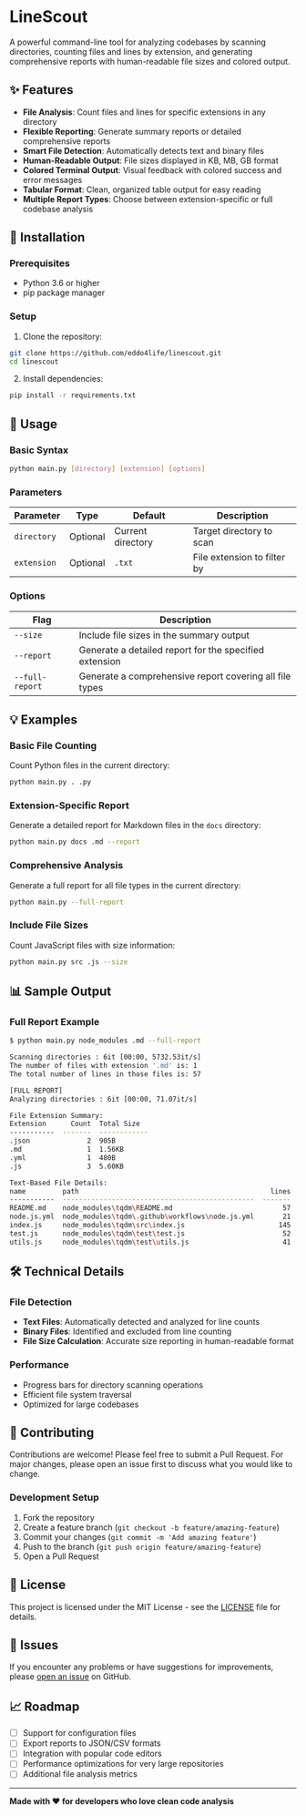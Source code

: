 # LineScout

A powerful command-line tool for analyzing codebases by scanning directories, counting files and lines by extension, and generating comprehensive reports with human-readable file sizes and colored output.

## ✨ Features

- **File Analysis**: Count files and lines for specific extensions in any directory
- **Flexible Reporting**: Generate summary reports or detailed comprehensive reports
- **Smart File Detection**: Automatically detects text and binary files
- **Human-Readable Output**: File sizes displayed in KB, MB, GB format
- **Colored Terminal Output**: Visual feedback with colored success and error messages
- **Tabular Format**: Clean, organized table output for easy reading
- **Multiple Report Types**: Choose between extension-specific or full codebase analysis

## 🚀 Installation

### Prerequisites
- Python 3.6 or higher
- pip package manager

### Setup

1. Clone the repository:
```bash
git clone https://github.com/eddo4life/linescout.git
cd linescout
```

2. Install dependencies:
```bash
pip install -r requirements.txt
```

## 📖 Usage

### Basic Syntax
```bash
python main.py [directory] [extension] [options]
```

### Parameters

| Parameter | Type | Default | Description |
|-----------|------|---------|-------------|
| `directory` | Optional | Current directory | Target directory to scan |
| `extension` | Optional | `.txt` | File extension to filter by |

### Options

| Flag | Description |
|------|-------------|
| `--size` | Include file sizes in the summary output |
| `--report` | Generate a detailed report for the specified extension |
| `--full-report` | Generate a comprehensive report covering all file types |

## 💡 Examples

### Basic File Counting
Count Python files in the current directory:
```bash
python main.py . .py
```

### Extension-Specific Report
Generate a detailed report for Markdown files in the `docs` directory:
```bash
python main.py docs .md --report
```

### Comprehensive Analysis
Generate a full report for all file types in the current directory:
```bash
python main.py --full-report
```

### Include File Sizes
Count JavaScript files with size information:
```bash
python main.py src .js --size
```

## 📊 Sample Output

### Full Report Example
```bash
$ python main.py node_modules .md --full-report

Scanning directories : 6it [00:00, 5732.53it/s]
The number of files with extension '.md' is: 1
The total number of lines in those files is: 57

[FULL REPORT]
Analyzing directories : 6it [00:00, 71.07it/s]

File Extension Summary:
Extension      Count  Total Size
-----------  -------  ------------
.json              2  905B
.md                1  1.56KB
.yml               1  480B
.js                3  5.60KB

Text-Based File Details:
name         path                                               lines    size
-----------  -----------------------------------------------  -------  ------
README.md    node_modules\tqdm\README.md                           57    1602
node.js.yml  node_modules\tqdm\.github\workflows\node.js.yml       21     480
index.js     node_modules\tqdm\src\index.js                       145    3245
test.js      node_modules\tqdm\test\test.js                        52    1692
utils.js     node_modules\tqdm\test\utils.js                       41     800
```

## 🛠️ Technical Details

### File Detection
- **Text Files**: Automatically detected and analyzed for line counts
- **Binary Files**: Identified and excluded from line counting
- **File Size Calculation**: Accurate size reporting in human-readable format

### Performance
- Progress bars for directory scanning operations
- Efficient file system traversal
- Optimized for large codebases

## 🤝 Contributing

Contributions are welcome! Please feel free to submit a Pull Request. For major changes, please open an issue first to discuss what you would like to change.

### Development Setup
1. Fork the repository
2. Create a feature branch (`git checkout -b feature/amazing-feature`)
3. Commit your changes (`git commit -m 'Add amazing feature'`)
4. Push to the branch (`git push origin feature/amazing-feature`)
5. Open a Pull Request

## 📝 License

This project is licensed under the MIT License - see the [LICENSE](LICENSE) file for details.

## 🐛 Issues

If you encounter any problems or have suggestions for improvements, please [open an issue](https://github.com/eddo4life/linescout/issues) on GitHub.

## 📈 Roadmap

- [ ] Support for configuration files
- [ ] Export reports to JSON/CSV formats
- [ ] Integration with popular code editors
- [ ] Performance optimizations for very large repositories
- [ ] Additional file analysis metrics

---

**Made with ❤️ for developers who love clean code analysis**
